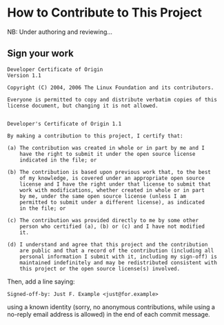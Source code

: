 # How to Contribute to This Project

NB: Under authoring and reviewing...

## Sign your work

    Developer Certificate of Origin
    Version 1.1
    
    Copyright (C) 2004, 2006 The Linux Foundation and its contributors.
    
    Everyone is permitted to copy and distribute verbatim copies of this
    license document, but changing it is not allowed.
    
    
    Developer's Certificate of Origin 1.1
    
    By making a contribution to this project, I certify that:
    
    (a) The contribution was created in whole or in part by me and I
        have the right to submit it under the open source license
        indicated in the file; or
    
    (b) The contribution is based upon previous work that, to the best
        of my knowledge, is covered under an appropriate open source
        license and I have the right under that license to submit that
        work with modifications, whether created in whole or in part
        by me, under the same open source license (unless I am
        permitted to submit under a different license), as indicated
        in the file; or
    
    (c) The contribution was provided directly to me by some other
        person who certified (a), (b) or (c) and I have not modified
        it.
    
    (d) I understand and agree that this project and the contribution
        are public and that a record of the contribution (including all
        personal information I submit with it, including my sign-off) is
        maintained indefinitely and may be redistributed consistent with
        this project or the open source license(s) involved.

Then, add a line saying:

    Signed-off-by: Just F. Example <just@for.example>

using a known identity (sorry, no anonymous contributions, while using
a no-reply email address is allowed) in the end of each commit message.
